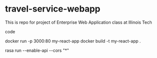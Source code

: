 # travel-service-webapp
This is repo for project of Enterprise Web Application class at Illinois Tech

code

 docker run -p 3000:80 my-react-app 
 docker build -t my-react-app . 

 rasa run --enable-api --cors "*"